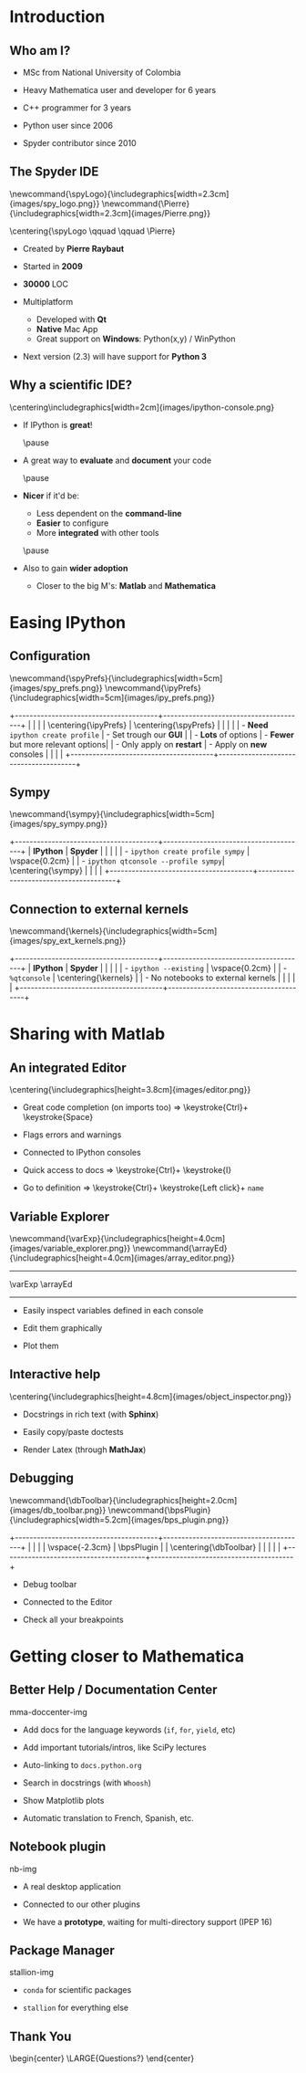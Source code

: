 <!-- -*- mode: markdown; mode: flyspell; mode: auto-fill -*- -->

# Introduction

## Who am I?

* MSc from National University of Colombia

* Heavy Mathematica user and developer for 6 years

* C++ programmer for 3 years

* Python user since 2006

* Spyder contributor since 2010


## The Spyder IDE

\newcommand{\spyLogo}{\includegraphics[width=2.3cm]{images/spy_logo.png}}
\newcommand{\Pierre}{\includegraphics[width=2.3cm]{images/Pierre.png}}

\centering{\spyLogo \qquad \qquad \Pierre}

* Created by **Pierre Raybaut**

* Started in **2009**

* **30000** LOC

* Multiplatform
    
    - Developed with **Qt**
    - **Native** Mac App
    - Great support on **Windows**: Python(x,y) / WinPython

* Next version (2.3) will have support for **Python 3**


## Why a scientific IDE?

\centering\includegraphics[width=2cm]{images/ipython-console.png}

<!-- IPython has been the **traditional** entry point to the Python Scientific
    Stack -->

* If IPython is **great**!

    \pause

* A great way to **evaluate** and **document** your code

    \pause

* **Nicer** if it'd be:
    
    - Less dependent on the **command-line**
    - **Easier** to configure
    - More **integrated** with other tools
      
    \pause
     
* Also to gain **wider adoption**

    - Closer to the big M's: **Matlab** and **Mathematica**

<!-- ----------------------------------------------- -->

# Easing IPython

## Configuration

\newcommand{\spyPrefs}{\includegraphics[width=5cm]{images/spy_prefs.png}}
\newcommand{\ipyPrefs}{\includegraphics[width=5cm]{images/ipy_prefs.png}}

+---------------------------------------+---------------------------------------+
|                                       |                                       |
|  \centering{\ipyPrefs}                |  \centering{\spyPrefs}                |
|                                       |                                       |
|  - **Need** `ipython create profile`  |  - Set trough our **GUI**             |
|  - **Lots** of options                |  - **Fewer** but more relevant options|
|  - Only apply on **restart**          |  - Apply on **new** consoles          |
|                                       |                                       |
+---------------------------------------+---------------------------------------+


## Sympy

\newcommand{\sympy}{\includegraphics[width=5cm]{images/spy_sympy.png}}

+---------------------------------------+---------------------------------------+
|  **IPython**                          |  **Spyder**                           |
|                                       |                                       |
|  - `ipython create profile sympy`     |  \vspace{0.2cm}                       |
|  - `ipython qtconsole --profile sympy`|  \centering{\sympy}                   |
|                                       |                                       |
+---------------------------------------+---------------------------------------+


## Connection to external kernels

\newcommand{\kernels}{\includegraphics[width=5cm]{images/spy_ext_kernels.png}}

+---------------------------------------+---------------------------------------+
|  **IPython**                          |  **Spyder**                           |
|                                       |                                       |
|  - `ipython --existing`               |  \vspace{0.2cm}                       |
|  - `%qtconsole`                       |  \centering{\kernels}                 |
|  - No notebooks to external kernels   |                                       |
|                                       |                                       |
+---------------------------------------+---------------------------------------+


<!-- ----------------------------------------------- -->

# Sharing with Matlab

## An integrated Editor

\centering{\includegraphics[height=3.8cm]{images/editor.png}}

* Great code completion (on imports too) $\Longrightarrow$ \keystroke{Ctrl}+ \keystroke{Space}

* Flags errors and warnings

* Connected to IPython consoles

* Quick access to docs  $\Longrightarrow$ \keystroke{Ctrl}+ \keystroke{I}

* Go to definition $\Longrightarrow$ \keystroke{Ctrl}+ \keystroke{Left click}+ `name`


## Variable Explorer

\newcommand{\varExp}{\includegraphics[height=4.0cm]{images/variable_explorer.png}}
\newcommand{\arrayEd}{\includegraphics[height=4.0cm]{images/array_editor.png}}

------- --------
\varExp \arrayEd
------- --------

* Easily inspect variables defined in each console

* Edit them graphically

* Plot them


## Interactive help

\centering{\includegraphics[height=4.8cm]{images/object_inspector.png}}

* Docstrings in rich text (with **Sphinx**)

* Easily copy/paste doctests

* Render Latex (through **MathJax**)


## Debugging

\newcommand{\dbToolbar}{\includegraphics[height=2.0cm]{images/db_toolbar.png}}
\newcommand{\bpsPlugin}{\includegraphics[width=5.2cm]{images/bps_plugin.png}}

+---------------------------------------+---------------------------------------+
|                                       |                                       |
|  \vspace{-2.3cm}                      |  \bpsPlugin                           |
|  \centering{\dbToolbar}               |                                       |
|                                       |                                       |
+---------------------------------------+---------------------------------------+

* Debug toolbar

* Connected to the Editor

* Check all your breakpoints


<!-- ----------------------------------------------- -->

# Getting closer to Mathematica

## Better Help / Documentation Center

mma-doccenter-img

* Add docs for the language keywords (`if`, `for`, `yield`, etc)

* Add important tutorials/intros, like SciPy lectures

* Auto-linking to `docs.python.org`

* Search in docstrings (with `Whoosh`)

* Show Matplotlib plots

* Automatic translation to French, Spanish, etc.


## Notebook plugin

nb-img

* A real desktop application

* Connected to our other plugins

* We have a **prototype**, waiting for multi-directory support (IPEP 16)


## Package Manager

stallion-img

* `conda` for scientific packages

* `stallion` for everything else


## Thank You

\begin{center}
\LARGE{Questions?}
\end{center}


<!-- Local IspellDict: english -->


<!--  LocalWords:  Raybaut LocalWords Spyder IPython Multiplatform IDE LOC png
-->
<!--  LocalWords:  Mathematica WinPython Matlab ipython includegraphics Sympy
 -->
<!--  LocalWords:  newcommand spyLogo qquad spyPrefs ipyPrefs ipy prefs sympy
 -->
<!--  LocalWords:  varExp arrayEd qtconsole vspace Longrightarrow Ctrl MathJax
 -->
<!--  LocalWords:  Docstrings doctests dbToolbar bpsPlugin SciPy docstrings
 -->
<!--  LocalWords:  Matplotlib conda
 -->

